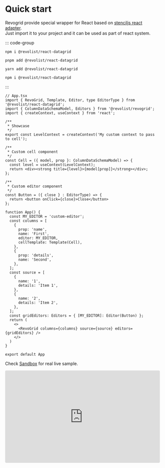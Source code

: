 # Quick start

Revogrid provide special wrapper for React based on [stenciljs react adapter](https://www.npmjs.com/package/@stencil/react-output-target). 
<br>Just import it to your project and it can be used as part of react system.

::: code-group

```npm
npm i @revolist/react-datagrid

```

```pnpm
pnpm add @revolist/react-datagrid
```

```yarn
yarn add @revolist/react-datagrid
```

```bun
npm i @revolist/react-datagrid
```
:::



```tsx
// App.tsx
import { RevoGrid, Template, Editor, type EditorType } from '@revolist/react-datagrid';
import { ColumnDataSchemaModel, Editors } from '@revolist/revogrid';
import { createContext, useContext } from 'react';

/**
 * Showcase
 */
export const LevelContext = createContext('My custom context to pass to cell');

/**
 * Custom cell component
 */
const Cell = ({ model, prop }: ColumnDataSchemaModel) => {
  const level = useContext(LevelContext);
  return <div><strong title={level}>{model[prop]}</strong></div>;
};

/**
 * Custom editor component
 */
const Button = ({ close } : EditorType) => {
  return <button onClick={close}>Close</button>
};

function App() {
  const MY_EDITOR = 'custom-editor';
  const columns = [
    {
      prop: 'name',
      name: 'First',
      editor: MY_EDITOR,
      cellTemplate: Template(Cell),
    },
    {
      prop: 'details',
      name: 'Second',
    },
  ];
  const source = [
    {
      name: '1',
      details: 'Item 1',
    },
    {
      name: '2',
      details: 'Item 2',
    },
  ];
  const gridEditors: Editors = { [MY_EDITOR]: Editor(Button) };
  return (
    <>
      <RevoGrid columns={columns} source={source} editors={gridEditors} />
    </>
  )
}

export default App

```


Check [Sandbox](https://codesandbox.io/s/Revogrid-react-g3ygo?file=/src/App.js) for real live sample.
<demo-react/>

<ClientOnly>
  <div class="tile">
    <iframe src="https://codesandbox.io/embed/Revogrid-react-g3ygo?fontsize=14&hidenavigation=1&theme=dark"
     style="width:100%; height:300px; border:0; border-radius: 4px; overflow:hidden;"
     title="Revogrid-React"
     allow="accelerometer; ambient-light-sensor; camera; encrypted-media; geolocation; gyroscope; hid; microphone; midi; payment; usb; vr; xr-spatial-tracking"
     sandbox="allow-forms allow-modals allow-popups allow-presentation allow-same-origin allow-scripts"></iframe>
  </div>
</ClientOnly>